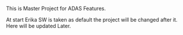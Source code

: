 This is Master Project for ADAS Features.

At start Erika SW is taken as default the project will be changed after it. Here will be updated Later.